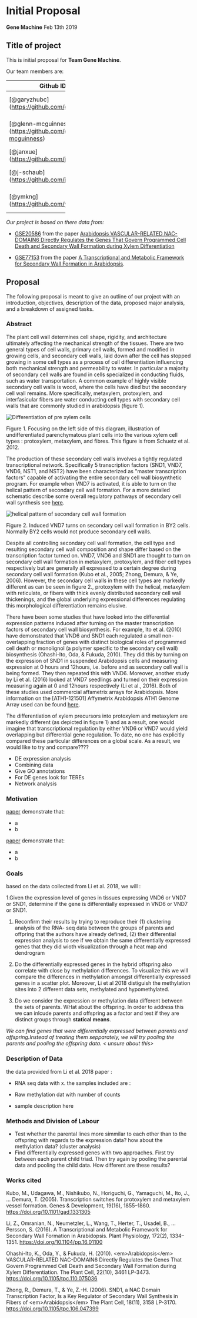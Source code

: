 Initial Proposal
================
**Gene Machine**
Feb 13th 2019

Title of project
----------------

This is initial proposal for **Team Gene Machine**.

Our team members are:

<table style="width:32%;">
<colgroup>
<col width="13%" />
<col width="18%" />
</colgroup>
<thead>
<tr class="header">
<th>Github ID</th>
<th>Name</th>
</tr>
</thead>
<tbody>
<tr class="odd">
<td><span class="citation">[@garyzhubc]</span>(<a href="https://github.com/garyzhubc" class="uri">https://github.com/garyzhubc</a>)</td>
<td>Gary / Peiyuan Zhu (MSc, Statistics)</td>
</tr>
<tr class="even">
<td><span class="citation">[@glenn-mcguinness]</span>(<a href="https://github.com/glenn-mcguinness" class="uri">https://github.com/glenn-mcguinness</a>)</td>
<td>Glenn McGuinness (MSc, Statistics)</td>
</tr>
<tr class="odd">
<td><span class="citation">[@janxue]</span>(<a href="https://github.com/janxue" class="uri">https://github.com/janxue</a>)</td>
<td>Jan Xue (MSc, Botany)</td>
</tr>
<tr class="even">
<td><span class="citation">[@j-schaub]</span>(<a href="https://github.com/j-schaub" class="uri">https://github.com/j-schaub</a>)</td>
<td>Jessica Schaub (MSc, Oceanography)</td>
</tr>
<tr class="odd">
<td><span class="citation">[@ymkng]</span>(<a href="https://github.com/ymkng" class="uri">https://github.com/ymkng</a>)</td>
<td>Michelle Kang (MSc, Bioinformatics)</td>
</tr>
</tbody>
</table>

*Our project is based on there data from:*

-   [GSE20586](https://bit.ly/2UEOxqj) from the paper [Arabidopsis VASCULAR-RELATED NAC-DOMAIN6 Directly Regulates the Genes That Govern Programmed Cell Death and Secondary Wall Formation during Xylem Differentiation](https://bit.ly/2WJtnJI)

-   [GSE77153](https://bit.ly/2t3Egbv) from the paper [A Transcriptional and Metabolic Framework for Secondary Wall Formation in Arabidopsis](https://bit.ly/2Txs0vk).

Proposal
--------

The following proposal is meant to give an outline of our project with an introduction, objectives, description of the data, proposed major analysis, and a breakdown of assigned tasks.

### Abstract

The plant cell wall determines cell shape, rigidity, and architecture ultimately affecting the mechanical strength of the tissues. There are two general types of cell walls, primary cell walls, formed and modified in growing cells, and secondary cell walls, laid down after the cell has stopped growing in some cell types as a process of cell differentiation influencing both mechanical strength and permeability to water. In particular a majority of secondary cell walls are found in cells specialized in conducting fluids, such as water transportation. A common example of highly visible secondary cell walls is wood, where the cells have died but the secondary cell wall remains. More specifically, metaxylem, protoxylem, and interfasicular fibers are water conducting cell types with secondary cell walls that are commonly studied in arabidopsis (figure 1).

![Differentiation of pre xylem cells](https://bit.ly/2Bo7QNr)

Figure 1. Focusing on the left side of this diagram, illustration of undifferentiated parenchymatous plant cells into the various xylem cell types : protoxylem, metaxylem, and fibres. This figure is from Schuetz et al. 2012.

The production of these secondary cell walls involves a tightly regulated transcriptional network. Specifically 5 transcription factors (SND1, VND7, VND6, NST1, and NST2) have been characterized as "master transcription factors" capable of activating the entire secondary cell wall biosynthetic program. For example when VND7 is activated, it is able to turn on the helical pattern of secondary cell wall formation. For a more detailed schematic describe some overall regulatory pathways of secondary cell wall synthesis see [here](https://bit.ly/2RDoEFt).

![helical pattern of secondary cell wall formation](https://bit.ly/2GbXSTv)

Figure 2. Induced VND7 turns on secondary cell wall formation in BY2 cells. Normally BY2 cells would not produce secondary cell walls.

Despite all controlling secondary cell wall formation, the cell type and resulting secondary cell wall composition and shape differ based on the transcription factor turned on. VND7, VND6 and SND1 are thought to turn on secondary cell wall formation in metaxylem, protoxylem, and fiber cell types respectively but are generally all expressed to a certain degree during secondary cell wall formation (Kubo et al., 2005; Zhong, Demura, & Ye, 2006). However, the secondary cell walls in these cell types are markedly different as can be seen in figure 2., protoxylem with the helical, metaxylem with reticulate, or fibers with thick evenly distributed secondary cell wall thickenings, and the global underlying expressional differences regulating this morphological differentiation remains elusive.

There have been some studies that have looked into the differential expression patterns induced after turning on the master transcription factors of secondary cell wall biosynthesis. For example, Ito et al. (2010) have demonstrated that VND6 and SND1 each regulated a small non-overlapping fraction of genes with distinct biological roles of programmed cell death or monolignol (a polymer specific to the secondary cell wall) biosynthesis (Ohashi-Ito, Oda, & Fukuda, 2010). They did this by turning on the expression of SND1 in suspended Arabidopsis cells and measuring expression at 0 hours and 12hours, i.e. before and as secondary cell wall is being formed. They then repeated this with VND6. Moreover, another study by Li et al. (2016) looked at VND7 seedlings and turned on their expression measuring again at 0 and 12hours respectively (Li et al., 2016). Both of these studies used commercial affametrix arrays for Arabidopsis. More information on the \[ATH1-121501\] Affymetrix Arabidopsis ATH1 Genome Array used can be found [here](https://bit.ly/2MN380j).

The differentiation of xylem precursors into protoxylem and metaxylem are markedly different (as depicted in figure 1) and as a result, one would imagine that transcriptional regulation by either VND6 or VND7 would yield overlapping but differential gene regulation. To date, no one has explicitly compared these particular differences on a global scale. As a result, we would like to try and compare????

-   DE expression analysis
-   Combining data
-   Give GO annotations
-   For DE genes look for TEREs
-   Network analysis

### Motivation

[paper](link) demonstrate that:

-   a
-   b

[paper](link) demonstrate that:

-   a
-   b

### Goals

based on the data collected from Li et al. 2018, we will :

1.Given the expression level of genes in tissues expressing VND6 or VND7 or SND1, determine if the gene is differentially expressed in VND6 or VND7 or SND1.

1.  Reconfirm their results by trying to reproduce their (1) clustering analysis of the RNA- seq data between the groups of parents and offpring that the authors have already defined, (2) their differential expression analysis to see if we obtain the same differentially expressed genes that they did wioth visualization through a heat map and dendrogram

2.  Do the differentially expressed genes in the hybrid offspring also correlate with close by methylation differences. To visualize this we will compare the differences in methylation amongst differentially expressed genes in a scatter plot. Moreover, Li et al 2018 distiguish the methylation sites into 2 different data sets, methylated and hypomethylated.

3.  Do we consider the expression or methylation data different between the sets of parents. WHat about the offspring. In order to address this we can inlcude parents and offspring as a factor and test if they are distinct groups through **statical means**.

*We can find genes that were differentially expressed between parents and offspring.Instead of treating them sepparately, we will try pooling the parents and pooling the offspring data. &lt; unsure about this&gt;*

### Description of Data

the data provided from Li et al. 2018 paper :

-   RNA seq data with x. the samples included are :

-   Raw methylation dat with number of counts
-   sample description here

### Methods and Division of Labour

-   Test whether the parental lines more simmilar to each other than to the offspring with regards to the expression data? how about the methylation data? (cluster analysis)
-   Find differentially expressed genes with two approaches. First try between each parent child triad. Then try again by pooling the parental data and pooling the child data. How different are these results?

### Works cited

Kubo, M., Udagawa, M., Nishikubo, N., Horiguchi, G., Yamaguchi, M., Ito, J., … Demura, T. (2005). Transcription switches for protoxylem and metaxylem vessel formation. Genes & Development, 19(16), 1855–1860. <https://doi.org/10.1101/gad.1331305>

Li, Z., Omranian, N., Neumetzler, L., Wang, T., Herter, T., Usadel, B., … Persson, S. (2016). A Transcriptional and Metabolic Framework for Secondary Wall Formation in Arabidopsis. Plant Physiology, 172(2), 1334–1351. <https://doi.org/10.1104/pp.16.01100>

Ohashi-Ito, K., Oda, Y., & Fukuda, H. (2010). &lt;em&gt;Arabidopsis&lt;/em&gt; VASCULAR-RELATED NAC-DOMAIN6 Directly Regulates the Genes That Govern Programmed Cell Death and Secondary Wall Formation during Xylem Differentiation. The Plant Cell, 22(10), 3461 LP-3473. <https://doi.org/10.1105/tpc.110.075036>

Zhong, R., Demura, T., & Ye, Z.-H. (2006). SND1, a NAC Domain Transcription Factor, Is a Key Regulator of Secondary Wall Synthesis in Fibers of &lt;em&gt;Arabidopsis&lt;/em&gt; The Plant Cell, 18(11), 3158 LP-3170. <https://doi.org/10.1105/tpc.106.047399>
